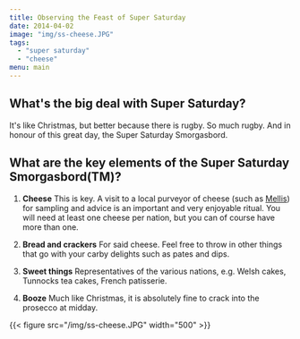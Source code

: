 ```yaml
---
title: Observing the Feast of Super Saturday
date: 2014-04-02
image: "img/ss-cheese.JPG"
tags:
  - "super saturday"
  - "cheese"
menu: main
---
```


## What's the big deal with Super Saturday?

It's like Christmas, but better because there is rugby. So much rugby. And in honour of this great day, the Super Saturday Smorgasbord.

## What are the key elements of the Super Saturday Smorgasbord(TM)?

1. **Cheese**
  This is key. A visit to a local purveyor of cheese (such as [Mellis](https://www.mellischeese.net/)) for sampling and advice is an important and very enjoyable ritual. You will need at least one cheese per nation, but you can of course have more than one.

2. **Bread and crackers**
  For said cheese. Feel free to throw in other things that go with your carby delights such as pates and dips.

3. **Sweet things**
  Representatives of the various nations, e.g. Welsh cakes, Tunnocks tea cakes, French patisserie.

4. **Booze**
  Much like Christmas, it is absolutely fine to crack into the prosecco at midday.

{{< figure src="/img/ss-cheese.JPG" width="500" >}}
